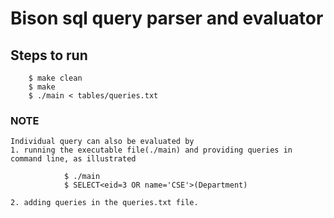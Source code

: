 # Bison sql query parser and evaluator

## Steps to run

```
    $ make clean
    $ make
    $ ./main < tables/queries.txt

```

### NOTE

    Individual query can also be evaluated by
    1. running the executable file(./main) and providing queries in command line, as illustrated

```
            $ ./main
            $ SELECT<eid=3 OR name='CSE'>(Department)
```

    2. adding queries in the queries.txt file.
